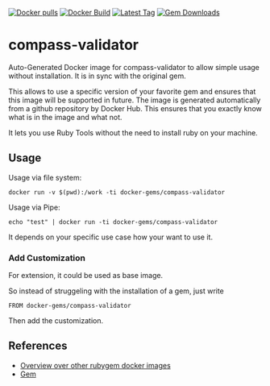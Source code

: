 [![Docker pulls](https://img.shields.io/docker/pulls/rubygem/compass-validator.svg)](https://hub.docker.com/r/rubygem/compass-validator/)
[![Docker Build](https://img.shields.io/docker/automated/rubygem/compass-validator.svg)](https://hub.docker.com/r/rubygem/compass-validator/)
[![Latest Tag](https://img.shields.io/github/tag/docker-rubygem/compass-validator.svg)](https://hub.docker.com/r/rubygem/compass-validator/)
[![Gem Downloads](https://img.shields.io/gem/dt/compass-validator.svg)](https://rubygems.org/gems/compass-validator/)
# compass-validator

Auto-Generated Docker image for compass-validator to allow simple usage without installation.
It is in sync with the original gem.

This allows to use a specific version of your favorite gem and ensures that this image will be supported in future.
The image is generated automatically from a github repository by Docker Hub.
This ensures that you exactly know what is in the image and what not.

It lets you use Ruby Tools without the need to install ruby on your machine.

## Usage

Usage via file system:

`docker run -v $(pwd):/work -ti docker-gems/compass-validator`

Usage via Pipe:

`echo "test" | docker run -ti docker-gems/compass-validator`

It depends on your specific use case how your want to use it.

### Add Customization

For extension, it could be used as base image.

So instead of struggeling with the installation of a gem, just write

`FROM docker-gems/compass-validator`

Then add the customization.

## References

 - [Overview over other rubygem docker images](https://github.com/thinkbot/docker-rubygem)
 - [Gem](https://rubygems.org/gems/compass-validator/)
